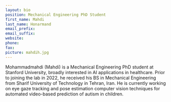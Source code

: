 ```yaml
---
layout: bio
position: Mechanical Engineering PhD Student
first_name: Mahdi
last_name: Honarmand
email_prefix:
email_suffix:
website:
phone:
fax:
picture: mahdih.jpg
---
```

Mohammadmahdi (Mahdi) is a Mechanical Engineering PhD student at Stanford University, broadly interested in AI applications in healthcare. Prior to joining the lab in 2022, he received his BS in Mechanical Engineering from Sharif University of Technology in Tehran, Iran. He is currently working on eye gaze tracking and pose estimation computer vision techniques for automated video-based prediction of autism in children.
